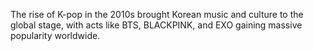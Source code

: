 The rise of K-pop in the 2010s brought Korean music and culture to the global stage, with acts like BTS, BLACKPINK, and EXO gaining massive popularity worldwide.
